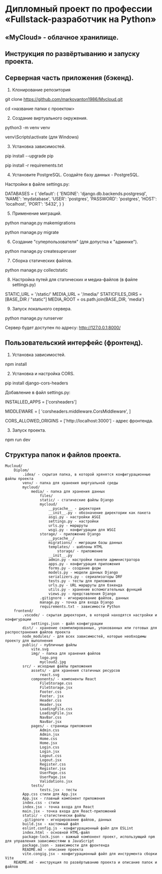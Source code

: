 # Дипломный проект по профессии «Fullstack-разработчик на Python»


## «MyCloud» - облачное хранилище. 


## Инструкция по развёртыванию и запуску проекта. 


## Серверная часть приложения (бэкенд).


1. Клонирование репозитория 

git clone https://github.com/markovanton1986/Mycloud.git

cd <название папки с проектом>

2. Создание виртуального окружения. 

python3 -m venv venv

venv\Scripts\activate (для Windows)

3. Установка зависимостей. 

pip install --upgrade pip

pip install -r requirements.txt

4. Установите PostgreSQL. Создайте базу данных - PostgreSQL.

Настройки в файле settings.py: 

DATABASES = {
    'default': {
        'ENGINE': 'django.db.backends.postgresql',
        'NAME': 'mydatabase',
        'USER': 'postgres',
        'PASSWORD': 'postgres',
        'HOST': 'localhost',
        'PORT': '5432',
    }
}

5. Применение миграций. 

python manage.py makemigrations

python manage.py migrate

6. Создание "суперпользователя" (для допустка к "админке"). 

python manage.py createsuperuser

7. Сборка статических файлов.

python manage.py collectstatic

8. Настройка путей для статических и медиа-файлов (в файле settings.py)

STATIC_URL = '/static/'
MEDIA_URL = '/media/'
STATICFILES_DIRS = [BASE_DIR / "static"]
MEDIA_ROOT = os.path.join(BASE_DIR, 'media')

9. Запуск локального сервера. 

python manage.py runserver

Сервер будет доступен по адресу: http://127.0.0.1:8000/


## Пользовательский интерфейс (фронтенд).

1. Установка зависимостей. 

npm install

2. Установка и настройка CORS.

pip install django-cors-headers

Добавление в файл settings.py:

INSTALLED_APPS = ['corsheaders']

MIDDLEWARE = [
    'corsheaders.middleware.CorsMiddleware',
]

CORS_ALLOWED_ORIGINS = ['http://localhost:3000'] - адрес фронтенда. 

3. Запуск проекта. 

npm run dev



## Структура папок и файлов проекта. 

```
Mucloud/  
    Diplom/  
        .idea/ - скрытая папка, в которой хрянятся конфигурационные файлы проекта  
        venv/ - папка для хранения виртуальной среды  
        mycloud/  
            media/ - папка для хранения данных  
                files/  
                static/ - статические файлы Django  
                mycloud/  
                    __pycache__ - директория  
                    __init__.py - обозначение директории как пакета  
                    asgi.py - настройки ASGI  
                    settings.py - настройки  
                    urls.py - маршруты  
                    wsgi.py - конфигурации для WSGI  
                storage/ - приложение Django  
                    __pycache__/  
                    migrations/ - миграции базы данных  
                    templates/ - шаблоны HTML  
                        storage/ - приложение  
                    __init__.py  
                    admin.py - настройки панели администратора  
                    apps.py - конфигурация приложения  
                    forms.py - создание форм  
                    models.py - модели данных Django  
                    serializers.py - сериализаторы DRF  
                    tests.py - тесты для приложения  
                    urls.py - URL маршруты для бэкенда  
                    utils.py - хранение вспомогательных функций  
                    views.py - представления Django  
                .gitignore - игнорирование файлов, данных  
                manage.py - точка для входа Django  
                requirements.txt - зависимости Python  
    frontend/  
        .vscode/ - скрытая директория, в которой находятся настройки и конфигурации  
            settings.json - файл конфигурации  
        dist/ - хранение скомпилированных, упакованных или готовых для распространения файлов проекта  
        node_modules/ - для всех зависимостей, которые необходимы проекту для выполнения  
        public/ - публичные файлы  
            vite.svg  
            img/ - папка для хранения файлов  
                logo.png  
                mycloud2.jpg  
        src/ - исходные файлы приложения   
            assets/ - для хранения статичных ресурсов  
                react.svg  
            components/ - компоненты React  
                FileStorage.css  
                FileStorage.jsx  
                Footer.css  
                Footer. jsx  
                Header.css  
                Header.jsx  
                LoadingFile.css  
                LoadingFile.jsx  
                NavBar.css  
                NavBar.jsx  
            pages/ - страницы приложения  
                Admin.css  
                Admin.jsx  
                Home.css  
                Home.jsx  
                Login.css  
                Login.jsx  
                Logout.css  
                Logout.jsx  
                Register.css  
                Register.jsx  
                UserPage.css  
                UserPage.jsx  
                Validations.jsx  
            tests/  
                tests.jsx - тесты  
        App.css стили для App.jsx  
        App.jsx - главный компонент приложения  
        index.css - стили  
        index.jsx - точка входа для React  
        main.jsx - точка входа для React-приложений  
        static/ - статистически файлы  
        .gitignore - игнорирование файлов, данных  
        build.jsx - кастомный файл  
        eslint.config.js - конфигурационный файл для ESLint  
        index.html - основной HTML-файл  
        package-lock.json - важный компонент проект, использующий npm для управления зависимостями в JavaScript  
        package.json - зависимости для фронтенда  
        README.md - описание проекта  
        vite.congig.jsx - конфигурационный файл для инструмента сборки Vite  
    README.md - инструкция по развёртыванию проекта и описание папок и файлов  
```

        












            


